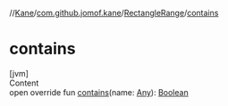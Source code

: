 //[Kane](../../index.md)/[com.github.jomof.kane](../index.md)/[RectangleRange](index.md)/[contains](contains.md)



# contains  
[jvm]  
Content  
open override fun [contains](contains.md)(name: [Any](https://kotlinlang.org/api/latest/jvm/stdlib/kotlin/-any/index.html)): [Boolean](https://kotlinlang.org/api/latest/jvm/stdlib/kotlin/-boolean/index.html)  



